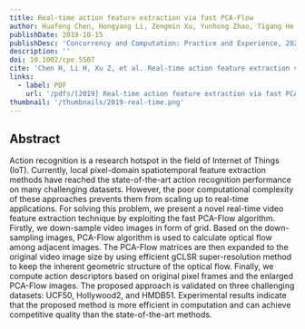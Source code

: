 ```yaml
---
title: Real-time action feature extraction via fast PCA-Flow
author: Huafeng Chen, Hongyang Li, Zengmin Xu, Yunhong Zhao, Tigang He
publishDate: 2019-10-15
publishDesc: 'Concurrency and Computation: Practice and Experience, 2021'
description: ''
doi: 10.1002/cpe.5507
cite: 'Chen H, Li H, Xu Z, et al. Real‐time action feature extraction via fast PCA‐Flow[J]. Concurrency and Computation: Practice and Experience, 2021, 33(11): e5507.'
links:
  - label: PDF
    url: '/pdfs/[2019] Real-time action feature extraction via fast PCA-Flow.pdf'
thumbnail: '/thumbnails/2019-real-time.png'
---
```


## Abstract

Action recognition is a research hotspot in the field of Internet of Things (IoT). Currently, local pixel-domain spatiotemporal feature extraction methods have reached the state-of-the-art action recognition performance on many challenging datasets. However, the poor computational complexity of these approaches prevents them from scaling up to real-time applications. For solving this problem, we present a novel real-time video feature extraction technique by exploiting the fast PCA-Flow algorithm. Firstly, we down-sample video images in form of grid. Based on the down-sampling images, PCA-Flow algorithm is used to calculate optical flow among adjacent images. The PCA-Flow matrices are then expanded to the original video image size by using efficient gCLSR super-resolution method to keep the inherent geometric structure of the optical flow. Finally, we compute action descriptors based on original pixel frames and the enlarged PCA-Flow images. The proposed approach is validated on three challenging datasets: UCF50, Hollywood2, and HMDB51. Experimental results indicate that the proposed method is more efficient in computation and can achieve competitive quality than the state-of-the-art methods.
